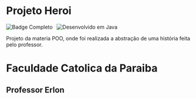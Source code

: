 # Projeto Heroi

![Badge Completo](http://img.shields.io/static/v1?label=STATUS&message=COMPLETO&color=GREEN&style=for-the-badge)&ensp;
![Desenvolvido em Java](https://img.shields.io/badge/Java-ED8B00?style=for-the-badge&logo=java&logoColor=white)&ensp;

Projeto da materia POO, onde foi realizada a abstração de uma história feita pelo professor.
# Faculdade Catolica da Paraiba
## Professor Erlon
